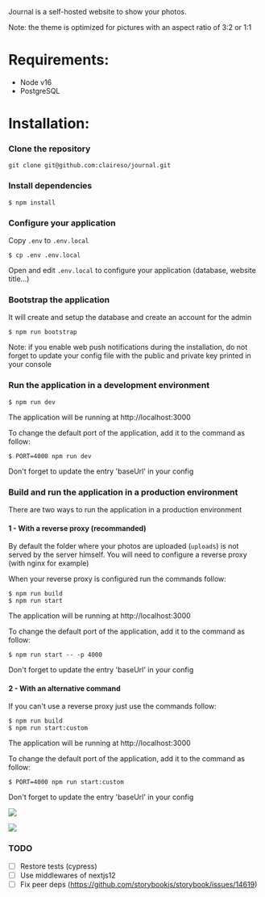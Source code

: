 Journal is a self-hosted website to show your photos.

Note: the theme is optimized for pictures with an aspect ratio of 3:2 or 1:1


# Requirements:

- Node v16
- PostgreSQL

# Installation:

### Clone the repository

```
git clone git@github.com:claireso/journal.git
```

### Install dependencies

```
$ npm install
```

### Configure your application

Copy `.env` to `.env.local`

```
$ cp .env .env.local
```

Open and edit `.env.local` to configure your application (database, website title...)

### Bootstrap the application

It will create and setup the database and create an account for the admin

```
$ npm run bootstrap
```

Note: if you enable web push notifications during the installation, do not forget to update your config file with the public and private key printed in your console

### Run the application in a development environment

```
$ npm run dev
```

The application will be running at http://localhost:3000

To change the default port of the application, add it to the command as follow:

```
$ PORT=4000 npm run dev
```

Don't forget to update the entry 'baseUrl' in your config

### Build and run the application in a production environment

There are two ways to run the application in a production environment

#### 1 - With a reverse proxy (recommanded)

By default the folder where your photos are uploaded (`uploads`) is not served by the server himself.
You will need to configure a reverse proxy (with nginx for example)

When your reverse proxy is configured run the commands follow:

```
$ npm run build
$ npm run start
```

The application will be running at http://localhost:3000

To change the default port of the application, add it to the command as follow:

```
$ npm run start -- -p 4000
```

Don't forget to update the entry 'baseUrl' in your config

#### 2 - With an alternative command

If you can't use a reverse proxy just use the commands follow:

```
$ npm run build
$ npm run start:custom
```

The application will be running at http://localhost:3000

To change the default port of the application, add it to the command as follow:

```
$ PORT=4000 npm run start:custom
```

Don't forget to update the entry 'baseUrl' in your config

![](https://user-images.githubusercontent.com/961038/84236772-7fbe2300-aaf8-11ea-9e2e-a63f8c482b8a.jpg)

![](https://user-images.githubusercontent.com/961038/84236775-8056b980-aaf8-11ea-8479-f15f80a197ac.jpg)

### TODO
- [ ] Restore tests (cypress)
- [ ] Use middlewares of nextjs12
- [ ] Fix peer deps (https://github.com/storybookjs/storybook/issues/14619)